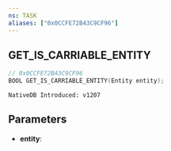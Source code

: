 ```yaml
---
ns: TASK
aliases: ["0x0CCFE72B43C9CF96"]
---
```

## GET_IS_CARRIABLE_ENTITY

```c
// 0x0CCFE72B43C9CF96
BOOL GET_IS_CARRIABLE_ENTITY(Entity entity);
```

```
NativeDB Introduced: v1207
```

## Parameters
* **entity**:
